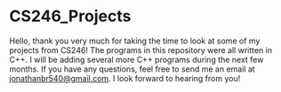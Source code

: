 # CS246_Projects
Hello, thank you very much for taking the time to look at some of my projects from CS246! The programs in this repository were all written in C++. I will be adding several more C++ programs during the next few months. If you have any questions, feel free to send me an email at jonathanbr540@gmail.com. I look forward to hearing from you!
